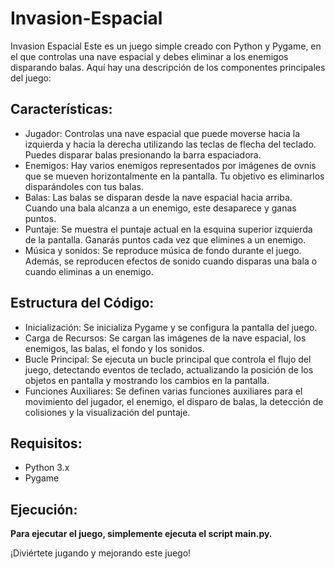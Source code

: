 # Invasion-Espacial
Invasion Espacial Este es un juego simple creado con Python y Pygame, en el que controlas una nave espacial y debes eliminar a los enemigos disparando balas. Aquí hay una descripción de los componentes principales del juego:
## Características:
* Jugador: Controlas una nave espacial que puede moverse hacia la izquierda y hacia la derecha utilizando las teclas de flecha del teclado. Puedes disparar balas presionando la barra espaciadora.
* Enemigos: Hay varios enemigos representados por imágenes de ovnis que se mueven horizontalmente en la pantalla. Tu objetivo es eliminarlos disparándoles con tus balas.
* Balas: Las balas se disparan desde la nave espacial hacia arriba. Cuando una bala alcanza a un enemigo, este desaparece y ganas puntos.
* Puntaje: Se muestra el puntaje actual en la esquina superior izquierda de la pantalla. Ganarás puntos cada vez que elimines a un enemigo.
* Música y sonidos: Se reproduce música de fondo durante el juego. Además, se reproducen efectos de sonido cuando disparas una bala o cuando eliminas a un enemigo.
## Estructura del Código:
- Inicialización: Se inicializa Pygame y se configura la pantalla del juego.
- Carga de Recursos: Se cargan las imágenes de la nave espacial, los enemigos, las balas, el fondo y los sonidos.
- Bucle Principal: Se ejecuta un bucle principal que controla el flujo del juego, detectando eventos de teclado, actualizando la posición de los objetos en pantalla y mostrando los cambios en la pantalla.
- Funciones Auxiliares: Se definen varias funciones auxiliares para el movimiento del jugador, el enemigo, el disparo de balas, la detección de colisiones y la visualización del puntaje.
## Requisitos:
+ Python 3.x
+ Pygame
## Ejecución:
**Para ejecutar el juego, simplemente ejecuta el script main.py.**

¡Diviértete jugando y mejorando este juego!